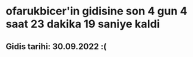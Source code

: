 # ofarukbicer'in gidisine son 4 gun 4 saat 23 dakika 19 saniye kaldi

## Gidis tarihi: 30.09.2022 :(